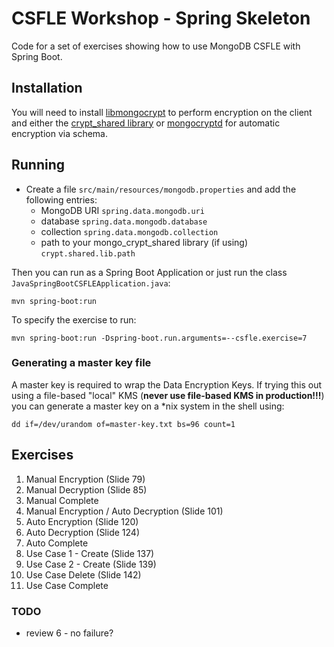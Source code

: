 # CSFLE Workshop - Spring Skeleton

Code for a set of exercises showing how to use MongoDB CSFLE with Spring Boot.

## Installation

You will need to install [libmongocrypt](https://www.mongodb.com/docs/manual/core/csfle/reference/libmongocrypt/) to perform encryption on the client and either the [crypt_shared library](https://www.mongodb.com/docs/manual/core/queryable-encryption/reference/shared-library/) or [mongocryptd](https://www.mongodb.com/docs/manual/core/csfle/reference/mongocryptd/) for automatic encryption via schema.

## Running

- Create a file `src/main/resources/mongodb.properties` and add the following entries:
    - MongoDB URI `spring.data.mongodb.uri`
    - database `spring.data.mongodb.database`
    - collection `spring.data.mongodb.collection`
    - path to your mongo_crypt_shared library  (if using) `crypt.shared.lib.path`

Then you can run as a Spring Boot Application or just run the class `JavaSpringBootCSFLEApplication.java`:
```
mvn spring-boot:run
```

To specify the exercise to run:
```
mvn spring-boot:run -Dspring-boot.run.arguments=--csfle.exercise=7
```

### Generating a master key file

A master key is required to wrap the Data Encryption Keys.  If trying this out using a file-based "local" KMS (**never use file-based KMS in production!!!**) you can generate a master key on a *nix system in the shell using:
```
dd if=/dev/urandom of=master-key.txt bs=96 count=1
```

## Exercises

 1. Manual Encryption (Slide 79)
 2. Manual Decryption (Slide 85)
 3. Manual Complete
 4. Manual Encryption / Auto Decryption (Slide 101)
 5. Auto Encryption (Slide 120)
 6. Auto Decryption (Slide 124)
 7. Auto Complete
 8. Use Case 1 - Create (Slide 137)
 9. Use Case 2 - Create (Slide 139)
 10. Use Case Delete (Slide 142)
 11. Use Case Complete

### TODO

 - review 6 - no failure?